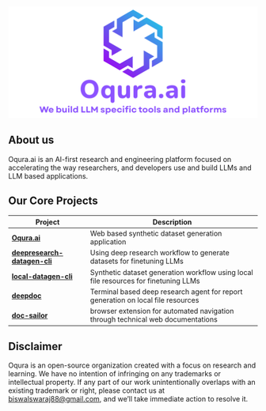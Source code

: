 <p align="center">
  <img src="./main-logo.png" alt="Oqura.ai" width="700"/>
</p>

<!-- <h1 align="center">Oqura.ai</h1>
<p align="center">
  We build LLM specific tools and platforms
</p> -->


## About us

Oqura.ai is an AI-first research and engineering platform focused on accelerating the way researchers, and developers use and build LLMs and LLM based applications.


## Our Core Projects

| Project | Description |
|---------|-------------|
| [**Oqura.ai**](https://github.com/Thesius-ai/Thesius.ai) | Web based synthetic dataset generation application |
| [**deepresearch-datagen-cli**](https://github.com/Thesius-ai/thesius-deepresearch-cli) | Using deep research workflow to generate datasets for finetuning LLMs |
| [**local-datagen-cli**](https://github.com/Thesius-ai/thesius-localgen-cli) | Synthetic dataset generation workflow using local file resources for finetuning LLMs |
| [**deepdoc**](https://github.com/Thesius-ai/deepdoc) | Terminal based deep research agent for report generation on local file resources |
| [**doc-sailor**](https://github.com/Thesius-ai/doc-sailor) | browser extension for automated navigation through technical web documentations |

## Disclaimer

Oqura is an open-source organization created with a focus on research and learning. We have no intention of infringing on any trademarks or intellectual property.
If any part of our work unintentionally overlaps with an existing trademark or right, please contact us at biswalswaraj88@gmail.com, and we’ll take immediate action to resolve it.
